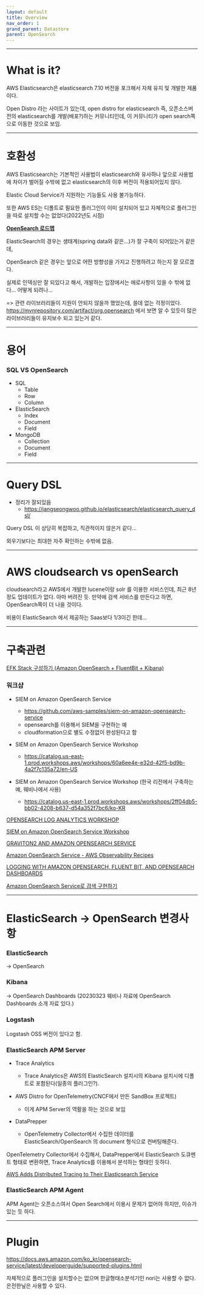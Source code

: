 ```yaml
---
layout: default
title: Overview
nav_order: 1
grand_parent: Datastore
parent: OpenSearch
---
```




---
# What is it?
AWS Elasticsearch은 elasticsearch 7.10 버전을 포크해서 자체 유지 및 개발한 제품이다.

Open Distro 라는 사이트가 있는데, open distro for elasticsearch 즉, 오픈소스버전의 elasticsearch를 개발(배포?)하는 커뮤니티인데,
이 커뮤니티가 open search쪽으로 이동한 것으로 보임.


---
# 호환성
AWS Elasticsearch는 기본적인 사용법이 elasticsearch와 유사하나 앞으로 사용법에 차이가 벌어질 수밖에 없고 elasticsearch의 이후 버전이 적용되어있지 않다.

Elastic Cloud Service가 지원하는 기능들도 사용 불가능하다.

또한 AWS ES는 디폴트로 필요한 플러그인이 이미 설치되어 있고 자체적으로 플러그인을 따로 설치할 수는 없었다(2022년도 시점)


**[OpenSearch 로드맵](https://github.com/orgs/opensearch-project/projects/1)**

ElasticSearch의 경우는 생태계(spring data와 같은...)가 잘 구축이 되어있는거 같은데,

OpenSearch 같은 경우는 앞으로 어떤 방향성을 가지고 진행하려고 하는지 잘 모르겠다.



실제로 인덱싱만 잘 되있다고 해서, 개발하는 입장에서는 애로사항이 있을 수 밖에 없다... 어떻게 되려나...

=> 관련 라이브러리들이 지원이 안되지 않을까 했었는데, 쓸데 없는 걱정이었다. https://mvnrepository.com/artifact/org.opensearch 에서 보면 알 수 있듯이 많은 라이브러리들이 유지보수 되고 있는거 같다.


---
# 용어

### SQL VS OpenSearch

* SQL
  + Table
  + Row
  + Column
* ElasticSearch
  + Index
  + Document
  + Field
* MongoDB
  + Collection
  + Document
  + Field


---
# Query DSL
 * 정리가 잘되있음
   + https://jangseongwoo.github.io/elasticsearch/elasticsearch_query_dsl/

Query DSL 이 상당히 복잡하고, 직관적이지 않은거 같다...

외우기보다는 최대한 자주 확인하는 수밖에 없음.




---
# AWS cloudsearch vs openSearch
cloudsearch라고  AWS에서 개발한 lucene이랑 solr 를 이용한 서비스인데, 최근 8년정도 업데이트가 없다. 아마 버려진 듯. 만약에 검색 서비스를 만든다고 하면, OpenSearch쪽이 더 나을 것이다.

비용이 ElasticSearch 에서 제공하는 Saas보다 1/3이긴 한데...

---
# 구축관련

[EFK Stack 구성하기 (Amazon OpenSearch + FluentBit + Kibana)](https://popappend.tistory.com/45)

### 워크샵

* SIEM on Amazon OpenSearch Service
  + https://github.com/aws-samples/siem-on-amazon-opensearch-service
  + opensearch를 이용해서 SIEM을 구현하는 예
  + cloudformation으로 별도 수정없이 완성된다고 함

* SIEM on Amazon OpenSearch Service Workshop
  + https://catalog.us-east-1.prod.workshops.aws/workshops/60a6ee4e-e32d-42f5-bd9b-4a2f7c135a72/en-US

* SIEM on Amazon OpenSearch Service Workshop (한국 리전에서 구축하는 예, 웨비나에서 사용)
  + https://catalog.us-east-1.prod.workshops.aws/workshops/2ff04db5-bb02-4208-b637-d54a352f7bc6/ko-KR

[OPENSEARCH LOG ANALYTICS WORKSHOP](https://sharkech-public-dev.s3.amazonaws.com/dev-opensearch-log-analytics/index.html)

[SIEM on Amazon OpenSearch Service Workshop](https://catalog.us-east-1.prod.workshops.aws/workshops/60a6ee4e-e32d-42f5-bd9b-4a2f7c135a72/en-US)

[GRAVITON2 AND AMAZON OPENSEARCH SERVICE](https://graviton2-workshop.workshop.aws/en/amazonopensearch.html)

[Amazon OpenSearch Service - AWS Observability Recipes](https://aws-observability.github.io/aws-o11y-recipes/aes/)

[LOGGING WITH AMAZON OPENSEARCH, FLUENT BIT, AND OPENSEARCH DASHBOARDS](https://www.eksworkshop.com/intermediate/230_logging/)

[Amazon OpenSearch Service로 검색 구현하기](https://catalog.us-east-1.prod.workshops.aws/workshops/de4e38cb-a0d9-4ffe-a777-bf00d498fa49/ko-KR)


---
# ElasticSearch -> OpenSearch 변경사항

### ElasticSearch

-> OpenSearch


### Kibana

-> OpenSearch Dashboards (20230323 웨비나 자료에 OpenSearch Dashboards 소개 자료 있다.)


### Logstash

Logstash OSS 버전이 있다고 함.


### ElasticSearch APM Server

 * Trace Analytics
   + Trace Analytics은 AWS의 ElasticSearch 설치시의 Kibana 설치시에 디폴트로 포함된다(일종의 플러그인?).

 * AWS Distro for OpenTelemetry(CNCF에서 만든 SandBox 프로젝트)
   + 이게 APM Server의 역활을 하는 것으로 보임

 * DataPrepper
   + OpenTelemetry Collector에서 수집한 데이터를 ElasticSearch/OpenSearch 의 document 형식으로 컨버팅해준다.

OpenTelemetry Collector에서 수집해서, DataPrepper에서 ElasticSearch 도큐멘트 형태로 변환하면, Trace Analytics를 이용해서 분석하는 형태인 듯하다.


[AWS Adds Distributed Tracing to Their Elasticsearch Service](https://opensearch.org/docs/latest/observability-plugin/trace/get-started/)



### ElasticSearch APM Agent

APM Agent는 오픈소스여서 Open Search에서 이용시 문제가 없어야 하지만,
이슈가 있는 듯 하다.



---
# Plugin

https://docs.aws.amazon.com/ko_kr/opensearch-service/latest/developerguide/supported-plugins.html

자체적으로 플러그인을 설치할수는 없으며 한글형태소분석기인 nori는 사용할 수 없다. 은전한닢은 사용할 수 있다.
